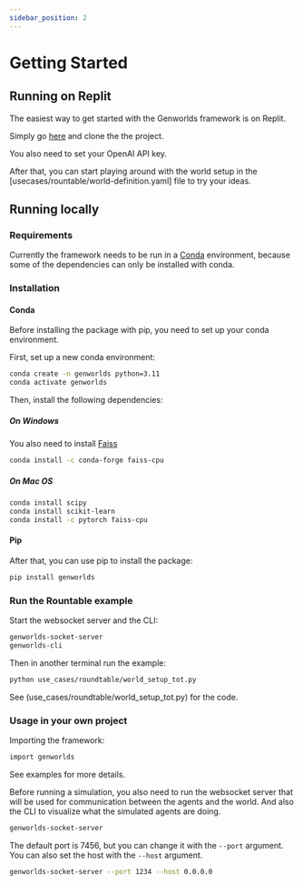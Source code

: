 ```yaml
---
sidebar_position: 2
---
```


# Getting Started

## Running on Replit

The easiest way to get started with the Genworlds framework is on Replit.

Simply go [here](https://github.com/yeagerai/genworlds-community) and clone the the project.

You also need to set your OpenAI API key.

After that, you can start playing around with the world setup in the [usecases/rountable/world-definition.yaml] file to try your ideas.

## Running locally

### Requirements

Currently the framework needs to be run in a [Conda](https://docs.conda.io/en/latest/) environment, because some of the dependencies can only be installed with conda.

### Installation
#### Conda
Before installing the package with pip, you need to set up your conda environment.

First, set up a new conda environment:

```bash
conda create -n genworlds python=3.11
conda activate genworlds
```

Then, install the following dependencies:

##### On Windows

You also need to install [Faiss](https://github.com/facebookresearch/faiss)

```bash
conda install -c conda-forge faiss-cpu
```

##### On Mac OS

```bash
conda install scipy
conda install scikit-learn
conda install -c pytorch faiss-cpu
```

#### Pip

After that, you can use pip to install the package:

```bash
pip install genworlds
```

### Run the Rountable example

Start the websocket server and the CLI:

```bash
genworlds-socket-server
genworlds-cli
```

Then in another terminal run the example:

```bash
python use_cases/roundtable/world_setup_tot.py
```

See (use_cases/roundtable/world_setup_tot.py) for the code.

### Usage in your own project
Importing the framework:

```bash
import genworlds
```

See examples for more details.

Before running a simulation, you also need to run the websocket server that will be used for communication between the agents and the world. And also the CLI to visualize what the simulated agents are doing.

```bash
genworlds-socket-server
```

The default port is 7456, but you can change it with the `--port` argument.
You can also set the host with the `--host` argument.

```bash
genworlds-socket-server --port 1234 --host 0.0.0.0
```